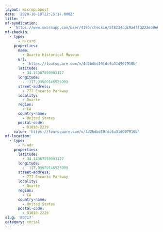 ```yaml
---
layout: micropubpost
date: '2020-10-10T22:25:17.000Z'
title: ''
mf-syndication:
  - 'https://www.swarmapp.com/user/4195/checkin/5f8234cdc9a4ff3222ea9e0a'
mf-checkin:
  - type:
      - h-card
    properties:
      name:
        - Duarte Historical Museum
      url:
        - 'https://foursquare.com/v/4d2bdbd10fdc6a31d907910b'
      latitude:
        - 34.14367550903127
      longitude:
        - -117.93989146525993
      street-address:
        - 777 Encanto Parkway
      locality:
        - Duarte
      region:
        - CA
      country-name:
        - United States
      postal-code:
        - 91010-2229
    value: 'https://foursquare.com/v/4d2bdbd10fdc6a31d907910b'
mf-location:
  - type:
      - h-adr
    properties:
      latitude:
        - 34.14367550903127
      longitude:
        - -117.93989146525993
      street-address:
        - 777 Encanto Parkway
      locality:
        - Duarte
      region:
        - CA
      country-name:
        - United States
      postal-code:
        - 91010-2229
slug: '80717'
category: social
---
```

